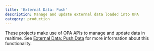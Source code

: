 ```yaml
---
title: 'External Data: Push'
description: Manage and update external data loaded into OPA
category: production
---
```


These projects make use of OPA APIs to manage and update data in realtime.
See [External Data: Push Data](/docs/external-data/#option-4-push-data) for more information
about this functionality.
